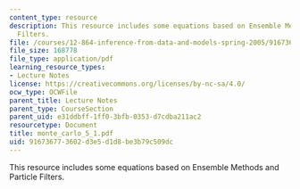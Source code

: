 ```yaml
---
content_type: resource
description: This resource includes some equations based on Ensemble Methods and Particle
  Filters.
file: /courses/12-864-inference-from-data-and-models-spring-2005/916736773602d3e5d1d8be3b79c509dc_monte_carlo_5_1.pdf
file_size: 168778
file_type: application/pdf
learning_resource_types:
- Lecture Notes
license: https://creativecommons.org/licenses/by-nc-sa/4.0/
ocw_type: OCWFile
parent_title: Lecture Notes
parent_type: CourseSection
parent_uid: e31ddbff-1ff0-3bfb-0353-d7cdba211ac2
resourcetype: Document
title: monte_carlo_5_1.pdf
uid: 91673677-3602-d3e5-d1d8-be3b79c509dc
---
```

This resource includes some equations based on Ensemble Methods and Particle Filters.